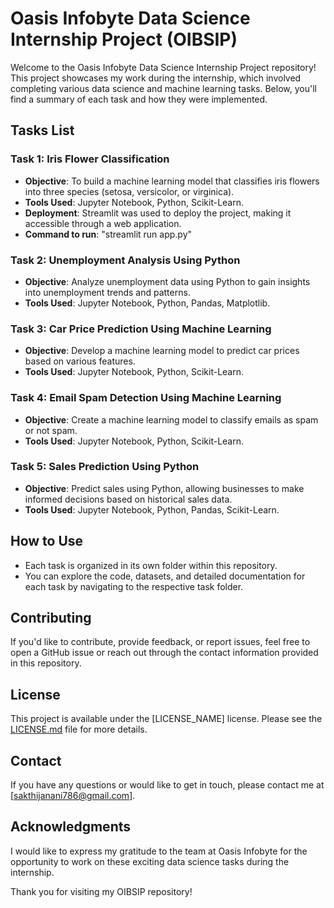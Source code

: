 # Oasis Infobyte Data Science Internship Project (OIBSIP)

Welcome to the Oasis Infobyte Data Science Internship Project repository! This project showcases my work during the internship, which involved completing various data science and machine learning tasks. Below, you'll find a summary of each task and how they were implemented.

## Tasks List

### Task 1: Iris Flower Classification
- **Objective**: To build a machine learning model that classifies iris flowers into three species (setosa, versicolor, or virginica).
- **Tools Used**: Jupyter Notebook, Python, Scikit-Learn.
- **Deployment**: Streamlit was used to deploy the project, making it accessible through a web application.
- **Command to run**: "streamlit run app.py"

### Task 2: Unemployment Analysis Using Python
- **Objective**: Analyze unemployment data using Python to gain insights into unemployment trends and patterns.
- **Tools Used**: Jupyter Notebook, Python, Pandas, Matplotlib.

### Task 3: Car Price Prediction Using Machine Learning
- **Objective**: Develop a machine learning model to predict car prices based on various features.
- **Tools Used**: Jupyter Notebook, Python, Scikit-Learn.

### Task 4: Email Spam Detection Using Machine Learning
- **Objective**: Create a machine learning model to classify emails as spam or not spam.
- **Tools Used**: Jupyter Notebook, Python, Scikit-Learn.

### Task 5: Sales Prediction Using Python
- **Objective**: Predict sales using Python, allowing businesses to make informed decisions based on historical sales data.
- **Tools Used**: Jupyter Notebook, Python, Pandas, Scikit-Learn.

## How to Use

- Each task is organized in its own folder within this repository.
- You can explore the code, datasets, and detailed documentation for each task by navigating to the respective task folder.

## Contributing

If you'd like to contribute, provide feedback, or report issues, feel free to open a GitHub issue or reach out through the contact information provided in this repository.

## License

This project is available under the [LICENSE_NAME] license. Please see the [LICENSE.md](LICENSE.md) file for more details.

## Contact

If you have any questions or would like to get in touch, please contact me at [sakthijanani786@gmail.com].

## Acknowledgments

I would like to express my gratitude to the team at Oasis Infobyte for the opportunity to work on these exciting data science tasks during the internship.

Thank you for visiting my OIBSIP repository!
